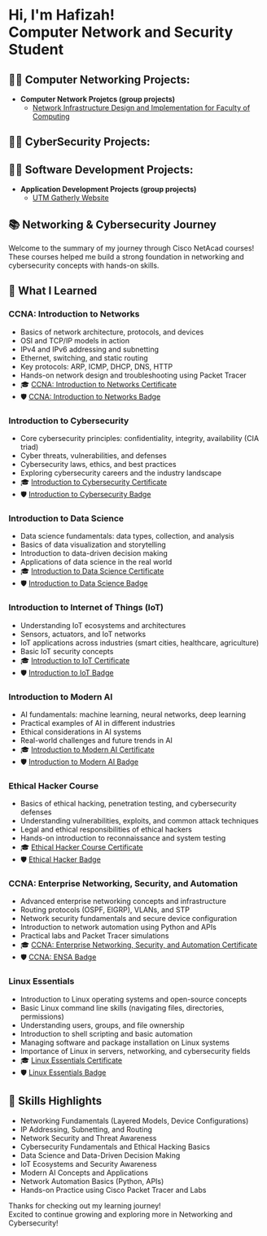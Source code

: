<h1>Hi, I'm Hafizah! <br>Computer Network and Security Student</h1>
 
<h2>👨‍💻 Computer Networking Projects:</h2>

- <b>Computer Network Projetcs (group projects)</b>
  - [Network Infrastructure Design and Implementation for Faculty of Computing](https://github.com/hafizahjafri/ComputerNetworkProject)

<h2>👨‍💻 CyberSecurity Projects:</h2>

<h2>👨‍💻 Software Development Projects:</h2>

- <b>Application Development Projects (group projects)</b>
  - [UTM Gatherly Website](https://github.com/hafizahjafri/ApplicationDevelopmentProject.git)

<h2>📚 Networking & Cybersecurity Journey</h2>

Welcome to the summary of my journey through Cisco NetAcad courses!  
These courses helped me build a strong foundation in networking and cybersecurity concepts with hands-on skills.

## 🚀 What I Learned

### CCNA: Introduction to Networks
- Basics of network architecture, protocols, and devices
- OSI and TCP/IP models in action
- IPv4 and IPv6 addressing and subnetting
- Ethernet, switching, and static routing
- Key protocols: ARP, ICMP, DHCP, DNS, HTTP
- Hands-on network design and troubleshooting using Packet Tracer
- 🎓 [CCNA: Introduction to Networks Certificate](https://github.com/hafizahjafri/Certificates-Badges/blob/main/Certificates/introduction%20to%20networks.pdf)  
- 🛡️ [CCNA: Introduction to Networks Badge](https://github.com/hafizahjafri/Certificates-Badges/blob/main/Badges/ccna-introduction-to-networks.png)
  
### Introduction to Cybersecurity
- Core cybersecurity principles: confidentiality, integrity, availability (CIA triad)
- Cyber threats, vulnerabilities, and defenses
- Cybersecurity laws, ethics, and best practices
- Exploring cybersecurity careers and the industry landscape
- 🎓 [Introduction to Cybersecurity Certificate](https://github.com/hafizahjafri/Certificates-Badges/blob/main/Certificates/introduction%20to%20cybersecurity.pdf)  
- 🛡️ [Introduction to Cybersecurity Badge](https://github.com/hafizahjafri/Certificates-Badges/blob/main/Badges/introduction-to-cybersecurity.png)
  
### Introduction to Data Science
- Data science fundamentals: data types, collection, and analysis
- Basics of data visualization and storytelling
- Introduction to data-driven decision making
- Applications of data science in the real world
- 🎓 [Introduction to Data Science Certificate](https://github.com/hafizahjafri/Certificates-Badges/blob/main/Certificates/introduction%20to%20data%20science.pdf)  
- 🛡️ [Introduction to Data Science Badge](https://github.com/hafizahjafri/Certificates-Badges/blob/main/Badges/introduction-to-data-science.png)
  
### Introduction to Internet of Things (IoT)
- Understanding IoT ecosystems and architectures
- Sensors, actuators, and IoT networks
- IoT applications across industries (smart cities, healthcare, agriculture)
- Basic IoT security concepts
- 🎓 [Introduction to IoT Certificate](https://github.com/hafizahjafri/Certificates-Badges/blob/main/Certificates/introduction%20to%20IoT%20and%20digital%20transformation.pdf)  
- 🛡️ [Introduction to IoT Badge](https://github.com/hafizahjafri/Certificates-Badges/blob/main/Badges/introduction-to-iot.png)
  
### Introduction to Modern AI
- AI fundamentals: machine learning, neural networks, deep learning
- Practical examples of AI in different industries
- Ethical considerations in AI systems
- Real-world challenges and future trends in AI
- 🎓 [Introduction to Modern AI Certificate](https://github.com/hafizahjafri/Certificates-Badges/blob/main/Certificates/introduction%20to%20modern%20AI.pdf)  
- 🛡️ [Introduction to Modern AI Badge](https://github.com/hafizahjafri/Certificates-Badges/blob/main/Badges/introduction-to-modern-ai.png)
  
### Ethical Hacker Course
- Basics of ethical hacking, penetration testing, and cybersecurity defenses
- Understanding vulnerabilities, exploits, and common attack techniques
- Legal and ethical responsibilities of ethical hackers
- Hands-on introduction to reconnaissance and system testing
- 🎓 [Ethical Hacker Course Certificate](https://github.com/hafizahjafri/Certificates-Badges/blob/main/Certificates/ethical%20attacker.pdf)  
- 🛡️ [Ethical Hacker Badge](https://github.com/hafizahjafri/Certificates-Badges/blob/main/Badges/ethical-hacker.png)
  
### CCNA: Enterprise Networking, Security, and Automation
- Advanced enterprise networking concepts and infrastructure
- Routing protocols (OSPF, EIGRP), VLANs, and STP
- Network security fundamentals and secure device configuration
- Introduction to network automation using Python and APIs
- Practical labs and Packet Tracer simulations
- 🎓 [CCNA: Enterprise Networking, Security, and Automation Certificate](https://github.com/hafizahjafri/Certificates-Badges/blob/main/Certificates/_certificate_hafizahjafri19-gmail-com_927eefca-97d8-45a4-a4ec-8b9b6bc750b8.pdf)  
- 🛡️ [CCNA: ENSA Badge](https://github.com/hafizahjafri/Certificates-Badges/blob/main/Badges/ccna-enterprise-networking-security-and-automation.png)

### Linux Essentials
- Introduction to Linux operating systems and open-source concepts
- Basic Linux command line skills (navigating files, directories, permissions)
- Understanding users, groups, and file ownership
- Introduction to shell scripting and basic automation
- Managing software and package installation on Linux systems
- Importance of Linux in servers, networking, and cybersecurity fields
- 🎓 [Linux Essentials Certificate](https://github.com/hafizahjafri/Certificates-Badges/blob/main/Certificates/_certificate_hafizahjafri19-gmail-com_f1c1f2be-1408-4189-a348-1db414e4958a.pdf)  
- 🛡️ [Linux Essentials Badge](https://github.com/hafizahjafri/Certificates-Badges/blob/main/Badges/linux-essentials.png)

## 🎯 Skills Highlights

- Networking Fundamentals (Layered Models, Device Configurations)
- IP Addressing, Subnetting, and Routing
- Network Security and Threat Awareness
- Cybersecurity Fundamentals and Ethical Hacking Basics
- Data Science and Data-Driven Decision Making
- IoT Ecosystems and Security Awareness
- Modern AI Concepts and Applications
- Network Automation Basics (Python, APIs)
- Hands-on Practice using Cisco Packet Tracer and Labs

Thanks for checking out my learning journey!  
Excited to continue growing and exploring more in Networking and Cybersecurity!




<!--
**joshmadakor1/joshmadakor1** is a ✨ _special_ ✨ repository because its `README.md` (this file) appears on your GitHub profile.

Here are some ideas to get you started:

- 🔭 I’m currently working on ...
- 🌱 I’m currently learning ...
- 👯 I’m looking to collaborate on ...
- 🤔 I’m looking for help with ...
- 💬 Ask me about ...
- 📫 How to reach me: ...
- 😄 Pronouns: ...
- ⚡ Fun fact: ...
-->
